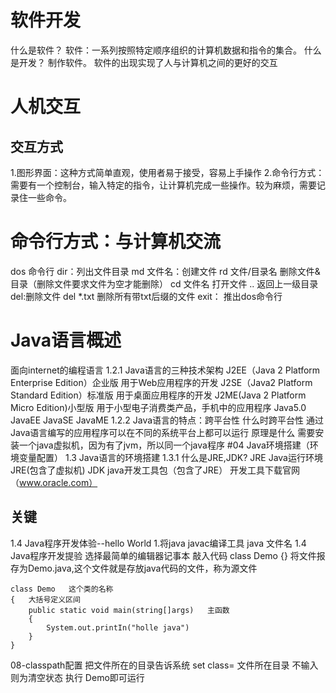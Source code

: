 # 软件开发
什么是软件？
软件：一系列按照特定顺序组织的计算机数据和指令的集合。
什么是开发？
制作软件。
软件的出现实现了人与计算机之间的更好的交互
# 人机交互
## 交互方式
1.图形界面：这种方式简单直观，使用者易于接受，容易上手操作
2.命令行方式：需要有一个控制台，输入特定的指令，让计算机完成一些操作。较为麻烦，需要记录住一些命令。
# 命令行方式：与计算机交流
dos 命令行
dir：列出文件目录
md 文件名：创建文件
rd 文件/目录名 删除文件&目录（删除文件要求文件为空才能删除）
cd 文件名 打开文件
.. 返回上一级目录
del:删除文件  del *.txt   删除所有带txt后缀的文件
exit： 推出dos命令行
# Java语言概述
面向internet的编程语言
1.2.1 Java语言的三种技术架构
J2EE（Java 2 Platform Enterprise Edition）企业版
用于Web应用程序的开发
J2SE（Java2 Platform Standard Edition）标准版
用于桌面应用程序的开发
J2ME(Java 2 Platform Micro Edition)小型版
用于小型电子消费类产品，手机中的应用程序
Java5.0 JavaEE JavaSE JavaME
1.2.2 Java语言的特点：跨平台性
什么时跨平台性
通过Java语言编写的应用程序可以在不同的系统平台上都可以运行
原理是什么
需要安装一个java虚拟机，因为有了jvm，所以同一个java程序 
#04 Java环境搭建（环境变量配置）
1.3 Java语言的环境搭建
1.3.1 什么是JRE,JDK?
JRE Java运行环境JRE(包含了虚拟机)
JDK java开发工具包（包含了JRE）
开发工具下载官网（www.oracle.com）

## 关键



1.4 Java程序开发体验--hello World
1.将java
javac编译工具
java 文件名
1.4 Java程序开发提验 
选择最简单的编辑器记事本
敲入代码
class Demo
{}
将文件报存为Demo.java,这个文件就是存放java代码的文件，称为源文件

```
class Demo   这个类的名称
{   大括号定义区间
    public static void main(string[]args)   主函数
    {
        System.out.printIn("holle java")   
    }
}
```
08-classpath配置
把文件所在的目录告诉系统
set class= 文件所在目录 不输入则为清空状态
执行 Demo即可运行